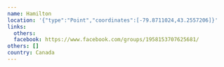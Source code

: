 ```yaml
---
name: Hamilton
location: '{"type":"Point","coordinates":[-79.8711024,43.2557206]}'
links:
  others: 
  facebook: https://www.facebook.com/groups/1958153707625681/
others: []
country: Canada
---
```

